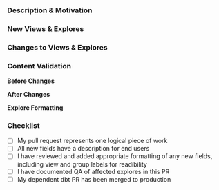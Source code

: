### Description & Motivation
<!--
Please describe the goal of your PR. This is the intro to your PR and should allow the reviewer to quickly be able to understand the reason for opening this PR. 
If your actual code is the “how”, the description is the “what” and “why.” Include links to any tasks or documentation that may be relevant and helpful for review. 
If associated with a dbt PR please link relevant PR here for reference.
-->


### New Views & Explores
<!--
Outline the purpose, grain, core fields, and additional details surrounding the logic used in the model where relevant.
-->


### Changes to Views & Explores
<!--
Outline changes for each model that was updated with added detail about changes that were made.
-->


### Content Validation
<!--
Please share screenshots of existing reports before and after the changes you are making to show downstream impacts as well as any relevant example explores. 
Include links to test reports where relevant. For new fields and/or explores include a screenshot showing how the field(s) appear in the explore.
-->

**Before Changes**

**After Changes**

**Explore Formatting**


### Checklist
<!--
ALL ITEMS SHOULD BE COMPLETE BEFORE REQUESTING REVIEW
-->

- [ ] My pull request represents one logical piece of work
- [ ] All new fields have a description for end users
- [ ] I have reviewed and added appropriate formatting of any new fields, including view and group labels for readibility
- [ ] I have documented QA of affected explores in this PR
- [ ] My dependent dbt PR has been merged to production
